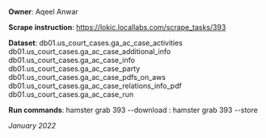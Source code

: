 **Owner**: Aqeel Anwar
 
**Scrape instruction**: https://lokic.locallabs.com/scrape_tasks/393

**Dataset**: db01.us_court_cases.ga_ac_case_activities
             db01.us_court_cases.ga_ac_case_additional_info
             db01.us_court_cases.ga_ac_case_info
             db01.us_court_cases.ga_ac_case_party
             db01.us_court_cases.ga_ac_case_pdfs_on_aws
             db01.us_court_cases.ga_ac_case_relations_info_pdf
             db01.us_court_cases.ga_ac_case_run
 
**Run commands**: hamster grab 393 --download
                : hamster grab 393 --store

_January 2022_

